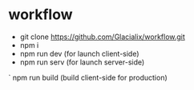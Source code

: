 # workflow

- git clone https://github.com/Glacialix/workflow.git
- npm i
- npm run dev (for launch client-side)
- npm run serv (for launch server-side)

` npm run build (build client-side for production)